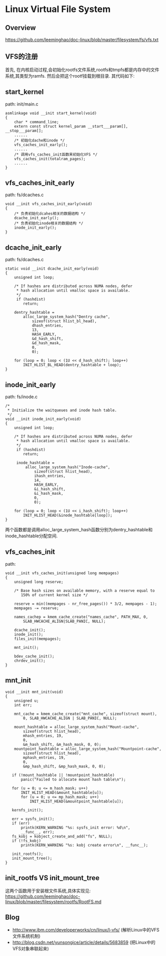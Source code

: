 Linux Virtual File System
================================================================================

Overview
--------------------------------------------------------------------------------

https://github.com/leeminghao/doc-linux/blob/master/filesystem/fs/vfs.txt

VFS的注册
--------------------------------------------------------------------------------

首先, 在内核启动过程,会初始化rootfs文件系统,rootfs和tmpfs都是内存中的文件系统,其类型为ramfs.
然后会把这个rootf挂载到根目录. 其代码如下:

## start_kernel

path: init/main.c
```
asmlinkage void __init start_kernel(void)
{
    char * command_line;
    extern const struct kernel_param __start___param[], __stop___param[];
    ......
    /* 初始化dache和inode */
    vfs_caches_init_early();
    ......
    /* 调用vfs_caches_init函数来初始化VFS */
    vfs_caches_init(totalram_pages);
    ......
}
```

## vfs_caches_init_early

path: fs/dcaches.c
```
void __init vfs_caches_init_early(void)
{
    /* 负责初始化dcahes相关的数据结构 */
    dcache_init_early();
    /* 负责初始化inode相关的数据结构 */
    inode_init_early();
}
```

## dcache_init_early

path: fs/dcaches.c
```
static void __init dcache_init_early(void)
{
    unsigned int loop;

    /* If hashes are distributed across NUMA nodes, defer
     * hash allocation until vmalloc space is available.
     */
     if (hashdist)
        return;

    dentry_hashtable =
        alloc_large_system_hash("Dentry cache",
            sizeof(struct hlist_bl_head),
            dhash_entries,
            13,
            HASH_EARLY,
            &d_hash_shift,
            &d_hash_mask,
            0,
            0);

    for (loop = 0; loop < (1U << d_hash_shift); loop++)
        INIT_HLIST_BL_HEAD(dentry_hashtable + loop);
}
```

## inode_init_early

path: fs/inode.c
```
/*
 * Initialize the waitqueues and inode hash table.
 */
void __init inode_init_early(void)
{
    unsigned int loop;

    /* If hashes are distributed across NUMA nodes, defer
     * hash allocation until vmalloc space is available.
     */
     if (hashdist)
        return;

     inode_hashtable =
         alloc_large_system_hash("Inode-cache",
             sizeof(struct hlist_head),
             ihash_entries,
             14,
             HASH_EARLY,
             &i_hash_shift,
             &i_hash_mask,
             0,
             0);

    for (loop = 0; loop < (1U << i_hash_shift); loop++)
        INIT_HLIST_HEAD(&inode_hashtable[loop]);
}
```
两个函数都是调用alloc_large_system_hash函数分别为dentry_hashtable和inode_hashtable分配空间.

## vfs_caches_init

path:

```
void __init vfs_caches_init(unsigned long mempages)
{
    unsigned long reserve;

    /* Base hash sizes on available memory, with a reserve equal to
       150% of current kernel size */

    reserve = min((mempages - nr_free_pages()) * 3/2, mempages - 1);
    mempages -= reserve;

    names_cachep = kmem_cache_create("names_cache", PATH_MAX, 0,
        SLAB_HWCACHE_ALIGN|SLAB_PANIC, NULL);

    dcache_init();
    inode_init();
    files_init(mempages);

    mnt_init();

    bdev_cache_init();
    chrdev_init();
}
```

## mnt_init

```
void __init mnt_init(void)
{
    unsigned u;
    int err;

    mnt_cache = kmem_cache_create("mnt_cache", sizeof(struct mount),
        0, SLAB_HWCACHE_ALIGN | SLAB_PANIC, NULL);

    mount_hashtable = alloc_large_system_hash("Mount-cache",
        sizeof(struct hlist_head),
        mhash_entries, 19,
        0,
        &m_hash_shift, &m_hash_mask, 0, 0);
    mountpoint_hashtable = alloc_large_system_hash("Mountpoint-cache",
        sizeof(struct hlist_head),
        mphash_entries, 19,
        0,
        &mp_hash_shift, &mp_hash_mask, 0, 0);

   if (!mount_hashtable || !mountpoint_hashtable)
       panic("Failed to allocate mount hash table\n");

   for (u = 0; u <= m_hash_mask; u++)
       INIT_HLIST_HEAD(&mount_hashtable[u]);
       for (u = 0; u <= mp_hash_mask; u++)
           INIT_HLIST_HEAD(&mountpoint_hashtable[u]);

   kernfs_init();

   err = sysfs_init();
   if (err)
       printk(KERN_WARNING "%s: sysfs_init error: %d\n",
       __func__, err);
   fs_kobj = kobject_create_and_add("fs", NULL);
   if (!fs_kobj)
       printk(KERN_WARNING "%s: kobj create error\n", __func__);

   init_rootfs();
   init_mount_tree();
}
```

## init_rootfs VS init_mount_tree

这两个函数用于安装根文件系统,具体实现见:
https://github.com/leeminghao/doc-linux/blob/master/filesystem/rootfs/RootFS.md

Blog
-------------------------------------------------------------------------------
* http://www.ibm.com/developerworks/cn/linux/l-vfs/ (解析Linux中的VFS文件系统机制)
* http://blog.csdn.net/yunsongice/article/details/5683859 (把Linux中的VFS对象串联起来)